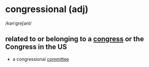 # congressional (adj)

/kənˈɡreʃənl/

## related to or belonging to a [congress](congress-n.md#a-large-formal-meetting-or-series-of-meetings-where-representatives-from-different-groups-discuss-ideas-make-decisions-etc) or the Congress in the US

- a congressional [committee](committee-n.md#a-group-of-people-who-are-chosen-usually-by-a-larger-group-to-make-decisions-or-to-deal-with-a-particular-subject)